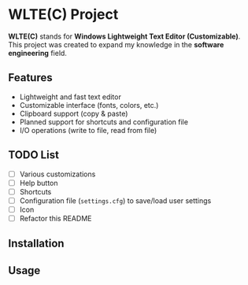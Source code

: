 # WLTE(C) Project

**WLTE(C)** stands for **Windows Lightweight Text Editor (Customizable)**.  
This project was created to expand my knowledge in the **software engineering** field.

## Features

- Lightweight and fast text editor
- Customizable interface (fonts, colors, etc.)
- Clipboard support (copy & paste)
- Planned support for shortcuts and configuration file
- I/O operations (write to file, read from file)

## TODO List

- [ ] Various customizations
- [ ] Help button
- [ ] Shortcuts
- [ ] Configuration file (`settings.cfg`) to save/load user settings
- [ ] Icon
- [ ] Refactor this README

## Installation

## Usage

